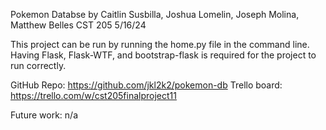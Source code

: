 Pokemon Databse
by Caitlin Susbilla, Joshua Lomelin, Joseph Molina, Matthew Belles
CST 205
5/16/24

This project can be run by running the home.py file in the command line. Having Flask, Flask-WTF, and bootstrap-flask is required for the project to run correctly. 

GitHub Repo: https://github.com/jkl2k2/pokemon-db 
Trello board: https://trello.com/w/cst205finalproject11

Future work: n/a
